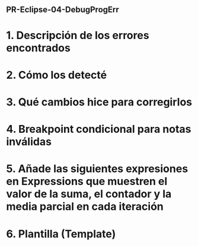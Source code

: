 ## PR-Eclipse-04-DebugProgErr
# 1. Descripción de los errores encontrados  
# 2. Cómo los detecté  
# 3. Qué cambios hice para corregirlos  
# 4. Breakpoint condicional para notas inválidas  
# 5. Añade las siguientes expresiones en Expressions que muestren el valor de la suma, el contador y la media parcial en cada iteración  
# 6. Plantilla (Template)
